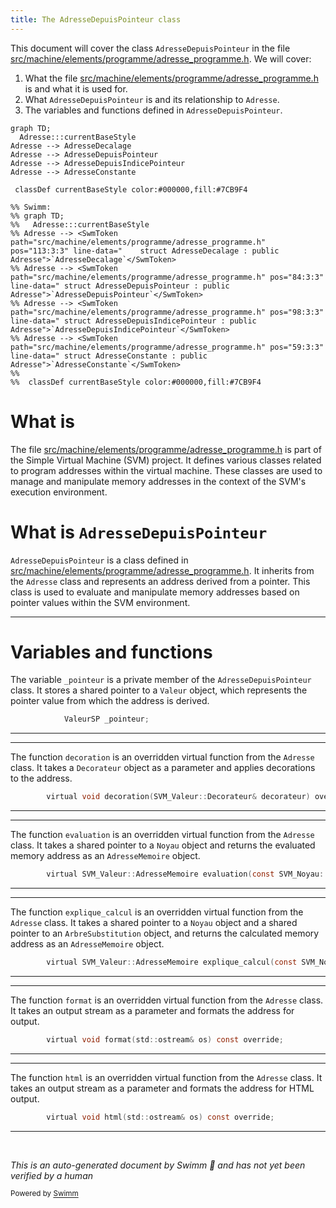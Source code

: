 ```yaml
---
title: The AdresseDepuisPointeur class
---
```

This document will cover the class <SwmToken path="src/machine/elements/programme/adresse_programme.h" pos="84:3:3" line-data="	struct AdresseDepuisPointeur : public Adresse">`AdresseDepuisPointeur`</SwmToken> in the file <SwmPath>[src/machine/elements/programme/adresse_programme.h](src/machine/elements/programme/adresse_programme.h)</SwmPath>. We will cover:

1. What the file <SwmPath>[src/machine/elements/programme/adresse_programme.h](src/machine/elements/programme/adresse_programme.h)</SwmPath> is and what it is used for.
2. What <SwmToken path="src/machine/elements/programme/adresse_programme.h" pos="84:3:3" line-data="	struct AdresseDepuisPointeur : public Adresse">`AdresseDepuisPointeur`</SwmToken> is and its relationship to <SwmToken path="src/machine/elements/programme/adresse_programme.h" pos="38:3:3" line-data="	DECL_SHARED_PTR(Adresse);">`Adresse`</SwmToken>.
3. The variables and functions defined in <SwmToken path="src/machine/elements/programme/adresse_programme.h" pos="84:3:3" line-data="	struct AdresseDepuisPointeur : public Adresse">`AdresseDepuisPointeur`</SwmToken>.

```mermaid
graph TD;
  Adresse:::currentBaseStyle
Adresse --> AdresseDecalage
Adresse --> AdresseDepuisPointeur
Adresse --> AdresseDepuisIndicePointeur
Adresse --> AdresseConstante

 classDef currentBaseStyle color:#000000,fill:#7CB9F4

%% Swimm:
%% graph TD;
%%   Adresse:::currentBaseStyle
%% Adresse --> <SwmToken path="src/machine/elements/programme/adresse_programme.h" pos="113:3:3" line-data="	struct AdresseDecalage : public Adresse">`AdresseDecalage`</SwmToken>
%% Adresse --> <SwmToken path="src/machine/elements/programme/adresse_programme.h" pos="84:3:3" line-data="	struct AdresseDepuisPointeur : public Adresse">`AdresseDepuisPointeur`</SwmToken>
%% Adresse --> <SwmToken path="src/machine/elements/programme/adresse_programme.h" pos="98:3:3" line-data="	struct AdresseDepuisIndicePointeur : public Adresse">`AdresseDepuisIndicePointeur`</SwmToken>
%% Adresse --> <SwmToken path="src/machine/elements/programme/adresse_programme.h" pos="59:3:3" line-data="	struct AdresseConstante : public Adresse">`AdresseConstante`</SwmToken>
%% 
%%  classDef currentBaseStyle color:#000000,fill:#7CB9F4
```

# What is

The file <SwmPath>[src/machine/elements/programme/adresse_programme.h](src/machine/elements/programme/adresse_programme.h)</SwmPath> is part of the Simple Virtual Machine (SVM) project. It defines various classes related to program addresses within the virtual machine. These classes are used to manage and manipulate memory addresses in the context of the SVM's execution environment.

# What is <SwmToken path="src/machine/elements/programme/adresse_programme.h" pos="84:3:3" line-data="	struct AdresseDepuisPointeur : public Adresse">`AdresseDepuisPointeur`</SwmToken>

<SwmToken path="src/machine/elements/programme/adresse_programme.h" pos="84:3:3" line-data="	struct AdresseDepuisPointeur : public Adresse">`AdresseDepuisPointeur`</SwmToken> is a class defined in <SwmPath>[src/machine/elements/programme/adresse_programme.h](src/machine/elements/programme/adresse_programme.h)</SwmPath>. It inherits from the <SwmToken path="src/machine/elements/programme/adresse_programme.h" pos="38:3:3" line-data="	DECL_SHARED_PTR(Adresse);">`Adresse`</SwmToken> class and represents an address derived from a pointer. This class is used to evaluate and manipulate memory addresses based on pointer values within the SVM environment.

<SwmSnippet path="/src/machine/elements/programme/adresse_programme.h" line="95">

---

# Variables and functions

The variable <SwmToken path="src/machine/elements/programme/adresse_programme.h" pos="95:3:3" line-data="			ValeurSP _pointeur;">`_pointeur`</SwmToken> is a private member of the <SwmToken path="src/machine/elements/programme/adresse_programme.h" pos="84:3:3" line-data="	struct AdresseDepuisPointeur : public Adresse">`AdresseDepuisPointeur`</SwmToken> class. It stores a shared pointer to a <SwmToken path="src/machine/elements/programme/adresse_programme.h" pos="28:12:12" line-data="namespace SVM_Valeur = SVM::Machine::Element::Valeur;">`Valeur`</SwmToken> object, which represents the pointer value from which the address is derived.

```c
			ValeurSP _pointeur;
```

---

</SwmSnippet>

<SwmSnippet path="/src/machine/elements/programme/adresse_programme.h" line="89">

---

The function <SwmToken path="src/machine/elements/programme/adresse_programme.h" pos="89:5:5" line-data="		virtual void decoration(SVM_Valeur::Decorateur&amp; decorateur) override;">`decoration`</SwmToken> is an overridden virtual function from the <SwmToken path="src/machine/elements/programme/adresse_programme.h" pos="38:3:3" line-data="	DECL_SHARED_PTR(Adresse);">`Adresse`</SwmToken> class. It takes a <SwmToken path="src/machine/elements/programme/adresse_programme.h" pos="89:9:9" line-data="		virtual void decoration(SVM_Valeur::Decorateur&amp; decorateur) override;">`Decorateur`</SwmToken> object as a parameter and applies decorations to the address.

```c
		virtual void decoration(SVM_Valeur::Decorateur& decorateur) override;
```

---

</SwmSnippet>

<SwmSnippet path="/src/machine/elements/programme/adresse_programme.h" line="90">

---

The function <SwmToken path="src/machine/elements/programme/adresse_programme.h" pos="90:7:7" line-data="		virtual SVM_Valeur::AdresseMemoire evaluation(const SVM_Noyau::NoyauSP&amp; ce) const override;">`evaluation`</SwmToken> is an overridden virtual function from the <SwmToken path="src/machine/elements/programme/adresse_programme.h" pos="38:3:3" line-data="	DECL_SHARED_PTR(Adresse);">`Adresse`</SwmToken> class. It takes a shared pointer to a <SwmToken path="src/machine/elements/programme/adresse_programme.h" pos="27:12:12" line-data="namespace SVM_Noyau = SVM::Machine::Element::Noyau;">`Noyau`</SwmToken> object and returns the evaluated memory address as an <SwmToken path="src/machine/elements/programme/adresse_programme.h" pos="90:5:5" line-data="		virtual SVM_Valeur::AdresseMemoire evaluation(const SVM_Noyau::NoyauSP&amp; ce) const override;">`AdresseMemoire`</SwmToken> object.

```c
		virtual SVM_Valeur::AdresseMemoire evaluation(const SVM_Noyau::NoyauSP& ce) const override;
```

---

</SwmSnippet>

<SwmSnippet path="/src/machine/elements/programme/adresse_programme.h" line="91">

---

The function <SwmToken path="src/machine/elements/programme/adresse_programme.h" pos="91:7:7" line-data="		virtual SVM_Valeur::AdresseMemoire explique_calcul(const SVM_Noyau::NoyauSP&amp; noyau, SVM_Valeur::ArbreSubstitutionSP&amp; arbre) const override;">`explique_calcul`</SwmToken> is an overridden virtual function from the <SwmToken path="src/machine/elements/programme/adresse_programme.h" pos="38:3:3" line-data="	DECL_SHARED_PTR(Adresse);">`Adresse`</SwmToken> class. It takes a shared pointer to a <SwmToken path="src/machine/elements/programme/adresse_programme.h" pos="27:12:12" line-data="namespace SVM_Noyau = SVM::Machine::Element::Noyau;">`Noyau`</SwmToken> object and a shared pointer to an `ArbreSubstitution` object, and returns the calculated memory address as an <SwmToken path="src/machine/elements/programme/adresse_programme.h" pos="91:5:5" line-data="		virtual SVM_Valeur::AdresseMemoire explique_calcul(const SVM_Noyau::NoyauSP&amp; noyau, SVM_Valeur::ArbreSubstitutionSP&amp; arbre) const override;">`AdresseMemoire`</SwmToken> object.

```c
		virtual SVM_Valeur::AdresseMemoire explique_calcul(const SVM_Noyau::NoyauSP& noyau, SVM_Valeur::ArbreSubstitutionSP& arbre) const override;
```

---

</SwmSnippet>

<SwmSnippet path="/src/machine/elements/programme/adresse_programme.h" line="92">

---

The function <SwmToken path="src/machine/elements/programme/adresse_programme.h" pos="92:5:5" line-data="		virtual void format(std::ostream&amp; os) const override;">`format`</SwmToken> is an overridden virtual function from the <SwmToken path="src/machine/elements/programme/adresse_programme.h" pos="38:3:3" line-data="	DECL_SHARED_PTR(Adresse);">`Adresse`</SwmToken> class. It takes an output stream as a parameter and formats the address for output.

```c
		virtual void format(std::ostream& os) const override;
```

---

</SwmSnippet>

<SwmSnippet path="/src/machine/elements/programme/adresse_programme.h" line="93">

---

The function <SwmToken path="src/machine/elements/programme/adresse_programme.h" pos="93:5:5" line-data="		virtual void html(std::ostream&amp; os) const override;">`html`</SwmToken> is an overridden virtual function from the <SwmToken path="src/machine/elements/programme/adresse_programme.h" pos="38:3:3" line-data="	DECL_SHARED_PTR(Adresse);">`Adresse`</SwmToken> class. It takes an output stream as a parameter and formats the address for HTML output.

```c
		virtual void html(std::ostream& os) const override;
```

---

</SwmSnippet>

&nbsp;

*This is an auto-generated document by Swimm 🌊 and has not yet been verified by a human*

<SwmMeta version="3.0.0" repo-id="Z2l0aHViJTNBJTNBc3ZtLTIuNy4yMDI0MTEwNyUzQSUzQVN3aW1tLURlbW8=" repo-name="svm-2.7.20241107"><sup>Powered by [Swimm](/)</sup></SwmMeta>
